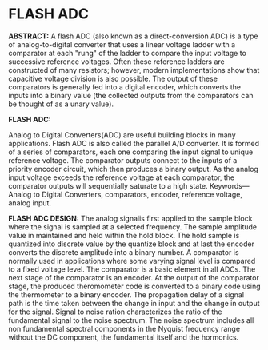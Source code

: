 # FLASH ADC
**ABSTRACT:**
 A flash ADC (also known as a direct-conversion ADC) is a type of analog-to-digital converter that uses a linear voltage ladder with a comparator at each "rung" of the ladder to compare the input voltage to successive reference voltages. Often these reference ladders are constructed of many resistors; however, modern implementations show that capacitive voltage division is also possible. The output of these comparators is generally fed into a digital encoder, which converts the inputs into a binary value (the collected outputs from the comparators can be thought of as a unary value).

**FLASH ADC:**

  Analog to Digital Converters(ADC) are useful building blocks in many applications. Flash ADC is also called the parallel A/D converter. It is formed of a series of comparators, each one comparing the input signal to unique reference voltage. The comparator outputs connect to the inputs of a priority encoder circuit, which then produces a binary output. As the analog input voltage exceeds the reference voltage at each comparator, the comparator outputs will sequentially saturate to a high state. Keywords—Analog to Digital Converters, comparators, encoder, reference voltage, analog input.
  
**FLASH ADC DESIGN:**
  The analog signalis first applied to the sample block where the signal is sampled at a selected frequency. The sample amplitude value in maintained and held within the hold block. The hold sample is quantized into discrete value by the quantize block and at last the encoder converts the discrete amplitude into a binary number. A comparator is normally used in applications where some varying signal level is compared to a fixed voltage level. The comparator is a basic element in all ADCs. The next stage of the comparator is an encoder. At the output of the comparator stage, the produced theromometer code is converted to a binary code using the thermometer to a binary encoder. The propagation delay of a signal path is the time taken between the change in input and the change in output for the signal. Signal to noise ration characterizes the ratio of the fundamental signal to the noise spectrum. The noise spectrum includes all non fundamental spectral components in the Nyquist frequency range without the DC component, the fundamental itself and the hormonics.
  
